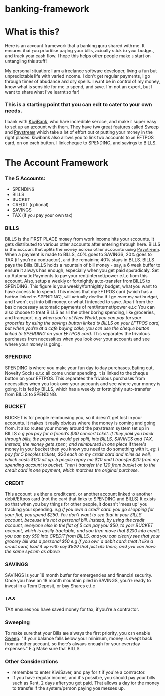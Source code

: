# banking-framework

# What is this?
Here is an account framework that a banking guru shared with me. It ensures that you prioritise paying your bills, actually stick to your budget, and track your cash flow. I hope this helps other people make a start on untangling this stuff! 

My personal situation: I am a freelance software developer, living a fun but unpredictable life with varied income. I don't get regular payments, I go through times of abudance and dry spells. I want be in control of my money, know what is sensible for me to spend, and save. I'm not an expert, but I want to share what I've learnt so far!

### This is a starting point that you can edit to cater to your own needs. 

I bank with [KiwiBank](https://auth.kiwibank.nz/oauth/authorize?client_id=4uogpevo0xheiw5t0blubj4zwibte61&login_hint=guest&redirect_uri=https%3A%2F%2Fjoin.kiwibank.nz%2Fauth%2Fkiwi_connect%2Fcallback&response_type=code&scope=openid+email+profile&state=8c15dce365538b187e351a3b66ab3bd690777f7ee1eedb73), who have incredible service, and make it super easy to set up an account with them. They have two great features called [Sweep](https://www.kiwibank.co.nz/personal-banking/clever-stuff/sweep/) and [Paystream](https://www.kiwibank.co.nz/personal-banking/clever-stuff/paystream/) which take a lot of effort out of putting your money in the right places. Kiwibank also allows you to link two accounts to an EFTPOS card, on on each button. I link cheque to SPENDING, and savings to BILLS.

# The Account Framework

### The 5 Accounts:

* SPENDING
* BILLS
* BUCKET
* CREDIT (optional)
* SAVINGS 
* TAX (if you pay your own tax)


### BILLS
BILLS is the FIRST PLACE money from work income hits your accounts. It gets distributed to various other accounts after entering through here. BILLS is the account that splits the money across other accounts using [Paystream](https://www.kiwibank.co.nz/personal-banking/clever-stuff/paystream/). 
When a payment is made to BILLS, 40% goes to SAVINGS, 20% goes to TAX (if you're a contractor), and the remaining 40% stays in BILLS.
BILLS pays the Bills. BILLS holds a mountain of bill money - say, a 6 week buffer to ensure it always has enough, especially when you get paid sporadicaly. Set up Automatic Payments to pay your rent/internet/power e.t.c from this account. 
Also, setup a weekly or fortnightly auto-transfer from BILLS to SPENDING. This figure is your weekly/fortnightly budget, what you want to have access to to spend.
This means that my EFTPOS card (which has a button linked to SPENDING), will actually decline if I go over my set budget, and I won't eat into bill money, or what I intended to save.
Apart from the basic necessary automatic payments of rent/internet/power e.t.c You can also choose to treat BILLS as all the other boring spending, like groceries, and transport. 
*e.g when you're at New World, you can pay for your groceries by using the savings button linked to BILLS on your EFTPOS card, but when you're at a cafe buying cake, you can use the cheque button linked to SPENDING on your EFTPOS card.*
This separates the frivolous purchases from necessities when you look over your accounts and see where your money is going. 

### SPENDING
SPENDING is where you make your fun day to day purchases. Eating out, Novelty Socks e.t.c all come under spending. It is linked to the cheque button on your EFTPOS. This separates the frivolous purchases from necessities when you look over your accounts and see where your money is going.  It is fed by BILLS, which has a weekly or fortnightly auto-transfer from BILLS to SPENDING. 

### BUCKET
BUCKET is for people reimbursing you, so it doesn't get lost in your accounts. It makes it really obvious where the money is coming and going from. It also routes your money around the paystream system set up in BILLS
*e.g you pay for a friend's $30 concert ticket. If they paid you back through bills, the payment would get split, into BILLS, SAVINGS and TAX. Instead, the money gets spent, and reimbursed in one piece*
If there's money in your bucket then you know you need to do something with it.
*eg. I pay for 5 peoples tickets, $20 each on my credit card and mine as well, which costs $120 all up. 5 people repay me $20 and I transfer $20 from my spending account to bucket. Then I transfer the 120 from bucket on to the credit card in one payment, which matches the original purchase.*

### CREDIT
This account is either a credit card, or another account linked to another debit/Eftpos card (not the card that links to SPENDING and BILLS)
It exists so that when you buy things for other people, it doesn't 'mess up' you tracking your spending. 
*e.g if you own a credit card: you go shopping for your flat, you spend $250. You don't want to see that in your BILLS account, because it's not a personal bill. Instead, by using the credit account, everyone else in the flat of 5 can pay you $50, to your BUCKET account, which is easily trackable, and you then move that $200 into credit. you can pay $50 into CREDIT from BILLS, and you can clearly see that your grocery bill was a personal $50*
*e.g if you own a debit card: treat it like a credit card, load it up with say $500 that just sits there, and you can have the same system as above* 

### SAVINGS
SAVINGS is your 18 month buffer for emergencies and financial security. Once you have an 18 month mountain piled in SAVINGS, you're ready to invest in a Term Deposit, or buy Shares e.t.c

### TAX
TAX ensures you have saved money for tax, if you're a contractor.

### Sweeping
To make sure that your Bills are always the first priority, you can enable [Sweep](https://www.kiwibank.co.nz/personal-banking/clever-stuff/sweep/). "If your balance falls below your minimum, money is swept back from another account, so there’s always enough for your everyday expenses."
E.g Make sure that BILLS

### Other Considerations
* remember to enter KiwiSaver, and pay for it if you're a contractor. 
* If you have regular income, and it's possible, you should pay your bills such as Rent, 2 days after you get paid. That allows a day for the money to transfer if the system/person paying you messes up. 




